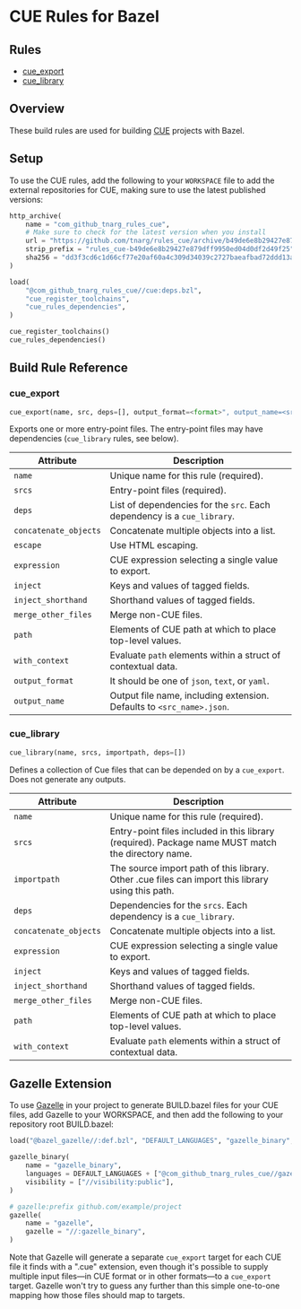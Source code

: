 # CUE Rules for Bazel

## Rules
* [cue_export](#cue_export)
* [cue_library](#cue_library)

## Overview
These build rules are used for building [CUE][cue] projects with Bazel.

[cue]: https://cuelang.org/

## Setup
To use the CUE rules, add the following to your
`WORKSPACE` file to add the external repositories for CUE, making sure to use the latest
published versions:

```py
http_archive(
    name = "com_github_tnarg_rules_cue",
    # Make sure to check for the latest version when you install
    url = "https://github.com/tnarg/rules_cue/archive/b49de6e8b29427e879dff9950ed04d0df2d49f25.zip",
    strip_prefix = "rules_cue-b49de6e8b29427e879dff9950ed04d0df2d49f25",
    sha256 = "dd3f3cd6c1d66cf77e20af60a4c309d34039c2727baeafbad72ddd13aec5414a",
)

load(
    "@com_github_tnarg_rules_cue//cue:deps.bzl",
    "cue_register_toolchains",
    "cue_rules_dependencies",
)

cue_register_toolchains()
cue_rules_dependencies()
```


## Build Rule Reference

<a name="reference-cue_export"></a>
### cue_export

```py
cue_export(name, src, deps=[], output_format=<format>", output_name=<src_filename.cue>)
```

Exports one or more entry-point files. The entry-point files may have
dependencies (`cue_library` rules, see below).

| Attribute             | Description                                                             |
|-----------------------|-------------------------------------------------------------------------|
| `name`                | Unique name for this rule (required).                                   |
| `srcs`                | Entry-point files (required).                                           |
| `deps`                | List of dependencies for the `src`. Each dependency is a `cue_library`. |
| `concatenate_objects` | Concatenate multiple objects into a list.                               |
| `escape`              | Use HTML escaping.                                                      |
| `expression`          | CUE expression selecting a single value to export.                      |
| `inject`              | Keys and values of tagged fields.                                       |
| `inject_shorthand`    | Shorthand values of tagged fields.                                      |
| `merge_other_files`   | Merge non-CUE files.                                                    |
| `path`                | Elements of CUE path at which to place top-level values.                |
| `with_context`        | Evaluate `path` elements within a struct of contextual data.            |
| `output_format`       | It should be one of `json`, `text`, or `yaml`.                          |
| `output_name`         | Output file name, including extension. Defaults to `<src_name>.json`.   |

### cue_library

```py
cue_library(name, srcs, importpath, deps=[])
```

Defines a collection of Cue files that can be depended on by a `cue_export`. Does not generate
any outputs.

| Attribute             | Description                                                                                        |
|-----------------------|----------------------------------------------------------------------------------------------------|
| `name`                | Unique name for this rule (required).                                                              |
| `srcs`                | Entry-point files included in this library (required). Package name MUST match the directory name. |
| `importpath`          | The source import path of this library. Other .cue files can import this library using this path.  |
| `deps`                | Dependencies for the `srcs`. Each dependency is a `cue_library`.                                   |
| `concatenate_objects` | Concatenate multiple objects into a list.                                                          |
| `expression`          | CUE expression selecting a single value to export.                                                 |
| `inject`              | Keys and values of tagged fields.                                                                  |
| `inject_shorthand`    | Shorthand values of tagged fields.                                                                 |
| `merge_other_files`   | Merge non-CUE files.                                                                               |
| `path`                | Elements of CUE path at which to place top-level values.                                           |
| `with_context`        | Evaluate `path` elements within a struct of contextual data.                                       |

## Gazelle Extension

To use [Gazelle][gazelle] in your project to generate BUILD.bazel files for your CUE files, add Gazelle to your WORKSPACE, and then add the following to your repository root BUILD.bazel:

[gazelle]: https://github.com/bazelbuild/bazel-gazelle

```py
load("@bazel_gazelle//:def.bzl", "DEFAULT_LANGUAGES", "gazelle_binary", "gazelle")

gazelle_binary(
    name = "gazelle_binary",
    languages = DEFAULT_LANGUAGES + ["@com_github_tnarg_rules_cue//gazelle/cue"],
    visibility = ["//visibility:public"],
)

# gazelle:prefix github.com/example/project
gazelle(
    name = "gazelle",
    gazelle = "//:gazelle_binary",
)
```

Note that Gazelle will generate a separate `cue_export` target for each CUE file it finds with a ".cue" extension, even though it's possible to supply multiple input files—in CUE format or in other formats—to a `cue_export` target. Gazelle won't try to guess any further than this simple one-to-one mapping how those files should map to targets.
